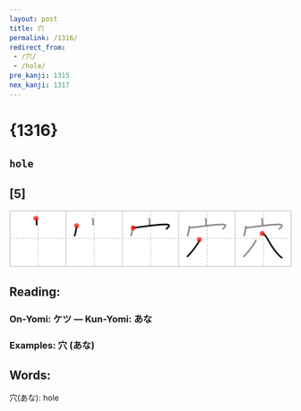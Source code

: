```yaml
---
layout: post
title: 穴
permalink: /1316/
redirect_from:
 - /穴/
 - /hole/
pre_kanji: 1315
nex_kanji: 1317
---
```


# {1316}

## `hole`

## [5]

<div class="stroke"><img src="../images/E7A9B4.png" /></div>

## Reading:

### On-Yomi: ケツ &mdash; Kun-Yomi: あな

### Examples: 穴 (あな)

## Words:

穴(あな): hole
